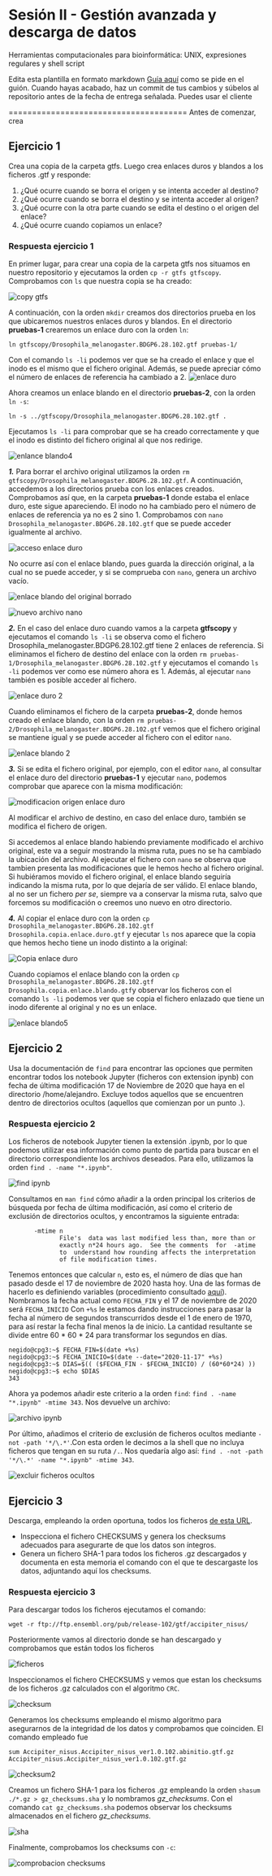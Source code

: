 # Sesión II - Gestión avanzada y descarga de datos
Herramientas computacionales para bioinformática: UNIX, expresiones regulares y shell script

Edita esta plantilla en formato markdown [Guía aquí](https://guides.github.com/features/mastering-markdown/) como se pide en el guión. 
Cuando hayas acabado, haz un commit de tus cambios y súbelos al repositorio antes de la fecha de entrega señalada. 
Puedes usar el cliente 

======================================
Antes de comenzar, crea


## Ejercicio 1
Crea una copia de la carpeta gtfs. Luego crea enlaces duros y blandos a los ficheros .gtf y responde:

1. ¿Qué ocurre cuando se borra el origen y se intenta acceder al destino?
2. ¿Qué ocurre cuando se borra el destino y se intenta acceder al origen?
3. ¿Qué ocurre con la otra parte cuando se edita el destino o el origen del enlace?
4. ¿Qué ocurre cuando copiamos un enlace?


### Respuesta ejercicio 1

En primer lugar, para crear una copia de la carpeta gtfs nos situamos en nuestro repositorio y ejecutamos la orden `cp -r gtfs gtfscopy`. Comprobamos con `ls` que nuestra copia se ha creado:

![copy gtfs](https://user-images.githubusercontent.com/92091175/138259066-6afac656-4a67-43a8-9d52-7d40750aeb08.png)

A continuación, con la orden `mkdir` creamos dos directorios prueba en los que ubicaremos nuestros enlaces duros y blandos. 
En el directorio **pruebas-1** crearemos un enlace duro con la orden `ln`:

`ln gtfscopy/Drosophila_melanogaster.BDGP6.28.102.gtf pruebas-1/`

Con el comando `ls -li` podemos ver que se ha creado el enlace y que el inodo es el mismo que el fichero original. Además, se puede apreciar cómo el número de enlaces de referencia ha cambiado a 2.
![enlace duro](https://user-images.githubusercontent.com/92113066/138568836-1fbcbdba-83ef-4384-9141-be8338c1aede.png)


Ahora creamos un enlace blando en el directorio **pruebas-2**, con la orden `ln -s`:

`ln -s ../gtfscopy/Drosophila_melanogaster.BDGP6.28.102.gtf .`

Ejecutamos `ls -li` para comprobar que se ha creado correctamente y que el inodo es distinto del fichero original al que nos redirige.

![enlance blando4](https://user-images.githubusercontent.com/92113066/139146379-8bdcbb7b-dcd3-4c75-99b3-1cf496907c1c.png)

_**1.**_ Para borrar el archivo original utilizamos la orden `rm gtfscopy/Drosophila_melanogaster.BDGP6.28.102.gtf`. A continuación, accedemos a los directorios prueba con los enlaces creados.
Comprobamos así que, en la carpeta **pruebas-1** donde estaba el enlace duro, este sigue apareciendo. El inodo no ha cambiado pero el número de enlaces de referencia ya no es 2 sino 1. Comprobamos con `nano Drosophila_melanogaster.BDGP6.28.102.gtf` que se puede acceder igualmente al archivo.


![acceso enlace duro](https://user-images.githubusercontent.com/92091175/138285851-fe69cb81-4993-49b7-99b3-d749e6d7402e.png)

No ocurre así con el enlace blando, pues guarda la dirección original, a la cual no se puede acceder, y si se comprueba con `nano`, genera un archivo vacío.

![enlace blando del original borrado](https://user-images.githubusercontent.com/92091175/139207055-3d45db5b-216b-4e1d-a8c4-366784390881.png)


![nuevo archivo nano](https://user-images.githubusercontent.com/92091175/138286753-908b9d64-2bfe-4460-83a0-db87f0f79636.png)

_**2.**_ En el caso del enlace duro cuando vamos a la carpeta **gtfscopy** y ejecutamos el comando `ls -li` se observa como el fichero Drosophila_melanogaster.BDGP6.28.102.gtf tiene 2 enlaces de referencia. Si eliminamos el fichero de destino del enlace con la orden `rm pruebas-1/Drosophila_melanogaster.BDGP6.28.102.gtf` y ejecutamos el comando `ls -li` podemos ver como ese número ahora es 1. Además, al ejecutar `nano` también es posible acceder al fichero. 

![enlace duro 2](https://user-images.githubusercontent.com/92113066/138570675-374dd682-2b2f-4658-8d59-bc3104c414f3.png)

Cuando eliminamos el fichero de la carpeta **pruebas-2**, donde hemos creado el enlace blando, con la orden `rm pruebas-2/Drosophila_melanogaster.BDGP6.28.102.gtf` vemos que el fichero original se mantiene igual y se puede acceder al fichero con el editor `nano`.

![enlace blando 2](https://user-images.githubusercontent.com/92113066/138570938-9ff2db74-bd9e-4c44-898e-e0f553603455.png)


_**3.**_ Si se edita el fichero original, por ejemplo, con el editor `nano`, al consultar el enlace duro del directorio **pruebas-1** y ejecutar `nano`, podemos comprobar que aparece con la misma modificación:

![modificacion origen enlace duro](https://user-images.githubusercontent.com/92091175/138308707-8bce6b58-ebbb-44e0-874a-434e3ef7b3e0.png)

Al modificar el archivo de destino, en caso del enlace duro, también se modifica el fichero de origen.

Si accedemos al enlace blando habiendo previamente modificado el archivo original, este va a seguir mostrando la misma ruta, pues no se ha cambiado la ubicación del archivo. Al ejecutar el fichero con `nano` se observa que tambien presenta las modificaciones que le hemos hecho al fichero original. Si hubiéramos movido el fichero original, el enlace blando seguiría indicando la misma ruta, por lo que dejaría de ser válido.
El enlace blando, al no ser un fichero *per se*, siempre va a conservar la misma ruta, salvo que forcemos su modificación o creemos uno nuevo en otro directorio.

_**4.**_ Al copiar el enlace duro con la orden `cp Drosophila_melanogaster.BDGP6.28.102.gtf Drosophila.copia.enlace.duro.gtf` y ejecutar `ls` nos aparece que la copia que hemos hecho tiene un inodo distinto a la original:

![Copia enlace duro](https://user-images.githubusercontent.com/92091175/138264052-b989af1f-3412-4e45-b533-c9675e463e87.png)

Cuando copiamos el enlace blando con la orden `cp Drosophila_melanogaster.BDGP6.28.102.gtf Drosophila.copia.enlace.blando.gtf`y observar los ficheros con el comando `ls -li` podemos ver que se copia el fichero enlazado que tiene un inodo diferente al original y no es un enlace.

![enlace blando5](https://user-images.githubusercontent.com/92113066/139148805-6acaa62d-3430-45a2-aba5-fca2d3afda9f.png)


## Ejercicio 2

Usa la documentación de `find` para encontrar las opciones que permiten encontrar todos los notebook Jupyter (ficheros con extension ipynb) con fecha de última modificación 17 de Noviembre de 2020 que haya en el directorio /home/alejandro. Excluye todos aquellos que se encuentren dentro de directorios ocultos (aquellos que comienzan por un punto .).

### Respuesta ejercicio 2

Los ficheros de notebook Jupyter tienen la extensión .ipynb, por lo que podemos utilizar esa información como punto de partida para buscar en el directorio correspondiente los archivos deseados. Para ello, utilizamos la orden `find . -name "*.ipynb"`. 

![find ipynb](https://user-images.githubusercontent.com/92091175/138910635-0289b949-a546-465f-b949-0860629cfb08.png)

Consultamos en `man find` cómo añadir a la orden principal los criterios de búsqueda por fecha de última modificación, así como el criterio de exclusión de directorios ocultos, y encontramos la siguiente entrada:
```
       -mtime n
              File's  data was last modified less than, more than or
              exactly n*24 hours ago.  See the comments  for  -atime
              to  understand how rounding affects the interpretation
              of file modification times.
```

Tenemos entonces que calcular `n`, esto es, el número de días que han pasado desde el 17 de noviembre de 2020 hasta hoy. Una de las formas de hacerlo es definiendo variables (procedimiento consultado [aquí](https://www.linuxito.com/gnu-linux/nivel-basico/928-como-restar-fechas-en-bash)). Nombramos la fecha actual como `FECHA_FIN` y el 17 de noviembre de 2020 será `FECHA_INICIO` Con `+%s` le estamos dando instrucciones para pasar la fecha al número de segundos transcurridos desde el 1 de enero de 1970, para así restar la fecha final menos la de inicio. La cantidad resultante se divide entre 60 * 60 * 24 para transformar los segundos en días.

```
negido@cpg3:~$ FECHA_FIN=$(date +%s)
negido@cpg3:~$ FECHA_INICIO=$(date --date="2020-11-17" +%s)
negido@cpg3:~$ DIAS=$(( ($FECHA_FIN - $FECHA_INICIO) / (60*60*24) ))
negido@cpg3:~$ echo $DIAS
343
```
Ahora ya podemos añadir este criterio a la orden `find`: `find . -name "*.ipynb" -mtime 343`.
Nos devuelve un archivo:

![archivo ipynb](https://user-images.githubusercontent.com/92091175/138912394-ade8e403-3d6a-443a-8cfb-8d9bf57d9c71.png)


Por último, añadimos el criterio de exclusión de ficheros ocultos mediante `-not -path '*/\.*'`.Con esta orden le decimos a la shell que no incluya ficheros que tengan en su ruta `/.`. Nos quedaría algo así: `find . -not -path '*/\.*' -name "*.ipynb" -mtime 343`.

![excluir ficheros ocultos](https://user-images.githubusercontent.com/92091175/138913090-7f46de68-826f-4f61-8db0-2599b63fa288.png)


## Ejercicio 3
Descarga, empleando la orden oportuna, todos los ficheros [de esta URL](ftp://ftp.ensembl.org/pub/release-102/gtf/accipiter_nisus/). 
- Inspecciona el fichero CHECKSUMS y genera los checksums adecuados para asegurarte de que los datos son íntegros. 
- Genera un fichero SHA-1 para todos los ficheros .gz descargados y documenta en esta memoria el comando con el que te descargaste los datos, adjuntando aquí los checksums. 


### Respuesta ejercicio 3

Para descargar todos los ficheros ejecutamos el comando:

`wget -r ftp://ftp.ensembl.org/pub/release-102/gtf/accipiter_nisus/`

Posteriormente vamos al directorio donde se han descargado y comprobamos que están todos los ficheros

![ficheros](https://user-images.githubusercontent.com/92113066/138591151-7da69191-f4a1-4647-8715-85cdf50dcba6.png)


Inspeccionamos el fichero CHECKSUMS y vemos que estan los checksums de los ficheros .gz calculados con el algoritmo `CRC`.

![checksum](https://user-images.githubusercontent.com/92113066/138590344-f4395c7c-e190-4ff3-9548-caff01c0f778.png)

Generamos los checksums empleando el mismo algoritmo para asegurarnos de la integridad de los datos y comprobamos que coinciden. El comando empleado fue 

`sum Accipiter_nisus.Accipiter_nisus_ver1.0.102.abinitio.gtf.gz Accipiter_nisus.Accipiter_nisus_ver1.0.102.gtf.gz`

![checksum2](https://user-images.githubusercontent.com/92113066/138590434-7bd9be24-108c-47c1-ac17-b9efc7b70418.png)

Creamos un fichero SHA-1 para los ficheros .gz empleando la orden `shasum ./*.gz > gz_checksums.sha` y lo nombramos *gz_checksums*. Con el comando `cat gz_checksums.sha` podemos observar los checksums almacenados en el fichero *gz_checksums*.

![sha](https://user-images.githubusercontent.com/92113066/138591004-ed0e4b9a-946c-45fc-8c2b-04dc64aca4bf.png)

Finalmente, comprobamos los checksums con `-c`:

![comprobacion checksums](https://user-images.githubusercontent.com/92091175/138592913-6ad472c5-1406-49b1-9a39-a341ae5ce50c.png)










